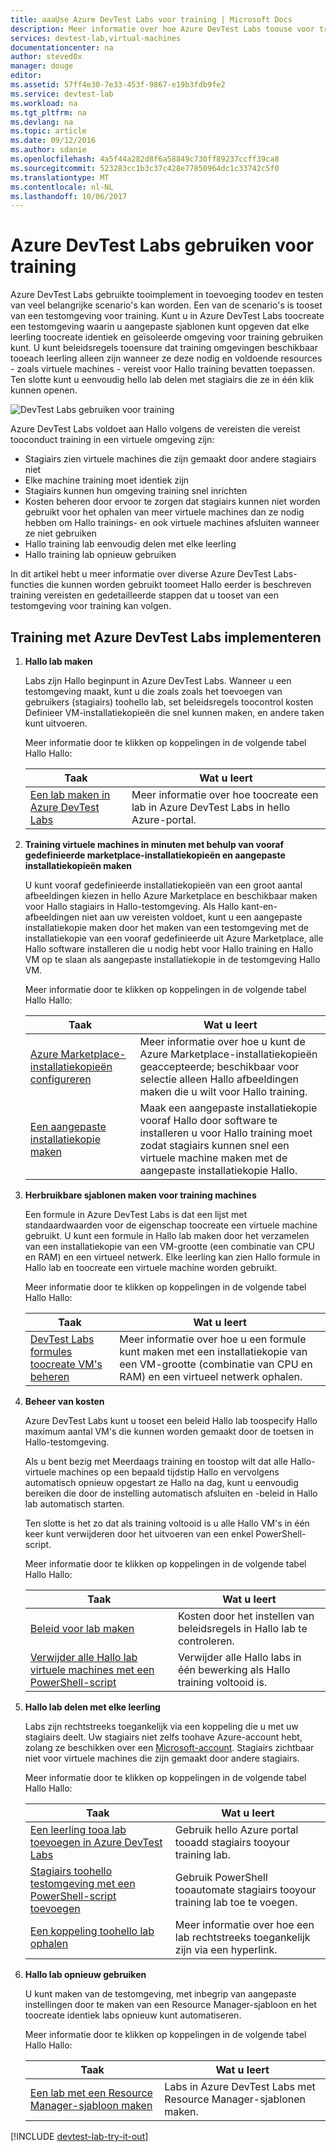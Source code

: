 ```yaml
---
title: aaaUse Azure DevTest Labs voor training | Microsoft Docs
description: Meer informatie over hoe Azure DevTest Labs toouse voor training scenario's.
services: devtest-lab,virtual-machines
documentationcenter: na
author: steved0x
manager: douge
editor: 
ms.assetid: 57ff4e30-7e33-453f-9867-e19b3fdb9fe2
ms.service: devtest-lab
ms.workload: na
ms.tgt_pltfrm: na
ms.devlang: na
ms.topic: article
ms.date: 09/12/2016
ms.author: sdanie
ms.openlocfilehash: 4a5f44a282d8f6a58849c730ff89237ccff39ca8
ms.sourcegitcommit: 523283cc1b3c37c428e77850964dc1c33742c5f0
ms.translationtype: MT
ms.contentlocale: nl-NL
ms.lasthandoff: 10/06/2017
---
```

# <a name="use-azure-devtest-labs-for-training"></a>Azure DevTest Labs gebruiken voor training
Azure DevTest Labs gebruikte tooimplement in toevoeging toodev en testen van veel belangrijke scenario's kan worden. Een van de scenario's is tooset van een testomgeving voor training. Kunt u in Azure DevTest Labs toocreate een testomgeving waarin u aangepaste sjablonen kunt opgeven dat elke leerling toocreate identiek en geïsoleerde omgeving voor training gebruiken kunt. U kunt beleidsregels tooensure dat training omgevingen beschikbaar tooeach leerling alleen zijn wanneer ze deze nodig en voldoende resources - zoals virtuele machines - vereist voor Hallo training bevatten toepassen. Ten slotte kunt u eenvoudig hello lab delen met stagiairs die ze in één klik kunnen openen.

![DevTest Labs gebruiken voor training](./media/devtest-lab-training-lab/devtest-lab-training.png)

Azure DevTest Labs voldoet aan Hallo volgens de vereisten die vereist tooconduct training in een virtuele omgeving zijn: 

* Stagiairs zien virtuele machines die zijn gemaakt door andere stagiairs niet
* Elke machine training moet identiek zijn
* Stagiairs kunnen hun omgeving training snel inrichten
* Kosten beheren door ervoor te zorgen dat stagiairs kunnen niet worden gebruikt voor het ophalen van meer virtuele machines dan ze nodig hebben om Hallo trainings- en ook virtuele machines afsluiten wanneer ze niet gebruiken
* Hallo training lab eenvoudig delen met elke leerling
* Hallo training lab opnieuw gebruiken

In dit artikel hebt u meer informatie over diverse Azure DevTest Labs-functies die kunnen worden gebruikt toomeet Hallo eerder is beschreven training vereisten en gedetailleerde stappen dat u tooset van een testomgeving voor training kan volgen.  

## <a name="implementing-training-with-azure-devtest-labs"></a>Training met Azure DevTest Labs implementeren
1. **Hallo lab maken** 
   
    Labs zijn Hallo beginpunt in Azure DevTest Labs. Wanneer u een testomgeving maakt, kunt u die zoals zoals het toevoegen van gebruikers (stagiairs) toohello lab, set beleidsregels toocontrol kosten Definieer VM-installatiekopieën die snel kunnen maken, en andere taken kunt uitvoeren.   
   
    Meer informatie door te klikken op koppelingen in de volgende tabel Hallo Hallo:
   
   | Taak | Wat u leert |
   | --- | --- |
   | [Een lab maken in Azure DevTest Labs](devtest-lab-create-lab.md) |Meer informatie over hoe toocreate een lab in Azure DevTest Labs in hello Azure-portal. |
2. **Training virtuele machines in minuten met behulp van vooraf gedefinieerde marketplace-installatiekopieën en aangepaste installatiekopieën maken** 
   
    U kunt vooraf gedefinieerde installatiekopieën van een groot aantal afbeeldingen kiezen in hello Azure Marketplace en beschikbaar maken voor Hallo stagiairs in Hallo-testomgeving. Als Hallo kant-en-afbeeldingen niet aan uw vereisten voldoet, kunt u een aangepaste installatiekopie maken door het maken van een testomgeving met de installatiekopie van een vooraf gedefinieerde uit Azure Marketplace, alle Hallo software installeren die u nodig hebt voor Hallo training en Hallo VM op te slaan als aangepaste installatiekopie in de testomgeving Hallo VM. 
   
    Meer informatie door te klikken op koppelingen in de volgende tabel Hallo Hallo:
   
   | Taak | Wat u leert |
   | --- | --- |
   | [Azure Marketplace-installatiekopieën configureren](devtest-lab-configure-marketplace-images.md) |Meer informatie over hoe u kunt de Azure Marketplace-installatiekopieën geaccepteerde; beschikbaar voor selectie alleen Hallo afbeeldingen maken die u wilt voor Hallo training. |
   | [Een aangepaste installatiekopie maken](devtest-lab-create-template.md) |Maak een aangepaste installatiekopie vooraf Hallo door software te installeren u voor Hallo training moet zodat stagiairs kunnen snel een virtuele machine maken met de aangepaste installatiekopie Hallo. |
3. **Herbruikbare sjablonen maken voor training machines** 
   
    Een formule in Azure DevTest Labs is dat een lijst met standaardwaarden voor de eigenschap toocreate een virtuele machine gebruikt. U kunt een formule in Hallo lab maken door het verzamelen van een installatiekopie van een VM-grootte (een combinatie van CPU en RAM) en een virtueel netwerk. Elke leerling kan zien Hallo formule in Hallo lab en toocreate een virtuele machine worden gebruikt. 
   
    Meer informatie door te klikken op koppelingen in de volgende tabel Hallo Hallo:
   
   | Taak | Wat u leert |
   | --- | --- |
   | [DevTest Labs formules toocreate VM's beheren](devtest-lab-manage-formulas.md) |Meer informatie over hoe u een formule kunt maken met een installatiekopie van een VM-grootte (combinatie van CPU en RAM) en een virtueel netwerk ophalen. |
4. **Beheer van kosten**
   
    Azure DevTest Labs kunt u tooset een beleid Hallo lab toospecify Hallo maximum aantal VM's die kunnen worden gemaakt door de toetsen in Hallo-testomgeving. 
   
    Als u bent bezig met Meerdaags training en toostop wilt dat alle Hallo-virtuele machines op een bepaald tijdstip Hallo en vervolgens automatisch opnieuw opgestart ze Hallo na dag, kunt u eenvoudig bereiken die door de instelling automatisch afsluiten en -beleid in Hallo lab automatisch starten. 
   
    Ten slotte is het zo dat als training voltooid is u alle Hallo VM's in één keer kunt verwijderen door het uitvoeren van een enkel PowerShell-script. 
   
    Meer informatie door te klikken op koppelingen in de volgende tabel Hallo Hallo:
   
   | Taak | Wat u leert |
   | --- | --- |
   | [Beleid voor lab maken](devtest-lab-set-lab-policy.md) |Kosten door het instellen van beleidsregels in Hallo lab te controleren. |
   | [Verwijder alle Hallo lab virtuele machines met een PowerShell-script](devtest-lab-faq.md#how-can-i-automate-the-process-of-deleting-all-the-vms-in-my-lab) |Verwijder alle Hallo labs in één bewerking als Hallo training voltooid is. |
5. **Hallo lab delen met elke leerling**
   
    Labs zijn rechtstreeks toegankelijk via een koppeling die u met uw stagiairs deelt. Uw stagiairs niet zelfs toohave Azure-account hebt, zolang ze beschikken over een [Microsoft-account](devtest-lab-faq.md#what-is-a-microsoft-account). Stagiairs zichtbaar niet voor virtuele machines die zijn gemaakt door andere stagiairs.  
   
    Meer informatie door te klikken op koppelingen in de volgende tabel Hallo Hallo:
   
   | Taak | Wat u leert |
   | --- | --- |
   | [Een leerling tooa lab toevoegen in Azure DevTest Labs](devtest-lab-add-devtest-user.md) |Gebruik hello Azure portal tooadd stagiairs tooyour training lab. |
   | [Stagiairs toohello testomgeving met een PowerShell-script toevoegen](devtest-lab-add-devtest-user.md#add-an-external-user-to-a-lab-using-powershell) |Gebruik PowerShell tooautomate stagiairs tooyour training lab toe te voegen. |
   | [Een koppeling toohello lab ophalen](devtest-lab-faq.md#how-do-i-share-a-direct-link-to-my-lab) |Meer informatie over hoe een lab rechtstreeks toegankelijk zijn via een hyperlink. |
6. **Hallo lab opnieuw gebruiken** 
   
    U kunt maken van de testomgeving, met inbegrip van aangepaste instellingen door te maken van een Resource Manager-sjabloon en het toocreate identiek labs opnieuw kunt automatiseren. 
   
    Meer informatie door te klikken op koppelingen in de volgende tabel Hallo Hallo:
   
   | Taak | Wat u leert |
   | --- | --- |
   | [Een lab met een Resource Manager-sjabloon maken](devtest-lab-faq.md#how-do-i-create-a-lab-from-an-azure-resource-manager-template) |Labs in Azure DevTest Labs met Resource Manager-sjablonen maken. |

[!INCLUDE [devtest-lab-try-it-out](../../includes/devtest-lab-try-it-out.md)]

